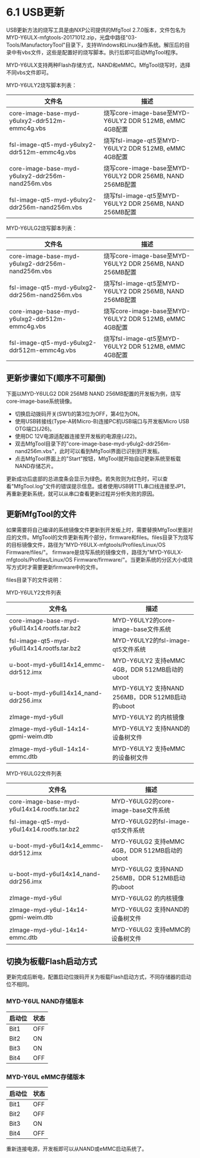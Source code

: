 # 6.1 USB更新

USB更新方法的烧写工具是由NXP公司提供的MfgTool 2.7.0版本，文件包名为MYD-Y6ULX-mfgtools-20171012.zip，光盘中路径"03-Tools/ManufactoryTool"目录下，支持Windows和Linux操作系统。解压后的目录中有vbs文件，这些是配置好的烧写脚本。执行后即可启动MfgTool程序。

MYD-Y6ULX支持两种Flash存储方式，NAND和eMMC。MfgTool烧写时，选择不同vbs文件即可。

MYD-Y6ULY2烧写脚本列表：

文件名 | 描述
------ | -----
core-image-base-myd-y6ulxy2-ddr512m-emmc4g.vbs | 烧写core-image-base至MYD-Y6ULY2 DDR 512MB, eMMC 4GB配置
fsl-image-qt5-myd-y6ulxy2-ddr512m-emmc4g.vbs | 烧写fsl-image-qt5至MYD-Y6ULY2 DDR 512MB, eMMC 4GB配置
core-image-base-myd-y6ulxy2-ddr256m-nand256m.vbs | 烧写core-image-base至MYD-Y6ULY2 DDR 256MB, NAND 256MB配置
fsl-image-qt5-myd-y6ulxy2-ddr256m-nand256m.vbs | 烧写fsl-image-qt5至MYD-Y6ULY2 DDR 256MB, NAND 256MB配置

MYD-Y6ULG2烧写脚本列表：

文件名 | 描述
------ | -----
core-image-base-myd-y6ulxg2-ddr256m-nand256m.vbs | 烧写core-image-base至MYD-Y6ULY2 DDR 256MB, NAND 256MB配置
fsl-image-qt5-myd-y6ulxg2-ddr256m-nand256m.vbs | 烧写fsl-image-qt5至MYD-Y6ULY2 DDR 256MB, NAND 256MB配置
core-image-base-myd-y6ulxg2-ddr512m-emmc4g.vbs | 烧写core-image-base至MYD-Y6ULY2 DDR 512MB, eMMC 4GB配置
fsl-image-qt5-myd-y6ulxg2-ddr512m-emmc4g.vbs | 烧写fsl-image-qt5至MYD-Y6ULY2 DDR 512MB, eMMC 4GB配置

## 更新步骤如下(顺序不可颠倒)

下面以MYD-Y6ULG2 DDR 256MB NAND 256MB配置的开发板为例，烧写core-image-base系统镜像。

* 切换启动拨码开关(SW1)的第3位为OFF，第4位为ON。
* 使用USB转接线(Type-A转Micro-B)连接PC机USB端口与开发板Micro USB OTG端口(J26)。
* 使用DC 12V电源适配器连接至开发板的电源座(J22)。
* 双击MfgTool目录下的"core-image-base-myd-y6ulg2-ddr256m-nand256m.vbs"，此时可以看到MfgTool界面已识别到开发板。
* 点击MfgTool界面上的"Start"按钮，MfgTool就开始自动更新系统至板载NAND存储芯片。

更新成功后底部的总进度条会显示为绿色。若失败则为红色时，可以查看"MfgTool.log"文件的错误提示信息。或者使用USB转TTL串口线连接至JP1，再重新更新系统，就可以从串口查看更新过程并分析失败的原因。

## 更新MfgTool的文件

如果需要将自己编译的系统镜像文件更新到开发板上时，需要替换MfgTool里面对应的文件。MfgTool的文件更新有两个部分，firmware和files。files目录下为烧写的目标镜像文件，路径为"MYD-Y6ULX-mfgtools/Profiles/Linux/OS Firmware/files/"。
firmware是烧写系统的镜像文件，路径为"MYD-Y6ULX-mfgtools/Profiles/Linux/OS Firmware/firmware/"。当更新系统的分区大小或烧写方式时才需要更新firmware中的文件。

files目录下的文件说明：

MYD-Y6ULY2文件列表

文件名 | 描述
---- | -----
core-image-base-myd-y6ull14x14.rootfs.tar.bz2 | MYD-Y6ULY2的core-image-base文件系统
fsl-image-qt5-myd-y6ull14x14.rootfs.tar.bz2 | MYD-Y6ULY2的fsl-image-qt5文件系统
u-boot-myd-y6ull14x14_emmc-ddr512.imx | MYD-Y6ULY2 支持eMMC 4GB，DDR 512MB启动的uboot
u-boot-myd-y6ull14x14_nand-ddr256.imx | MYD-Y6ULY2 支持NAND 256MB，DDR 512MB启动的uboot
zImage-myd-y6ull | MYD-Y6ULY2 的内核镜像
zImage-myd-y6ull-14x14-gpmi-weim.dtb | MYD-Y6ULY2 支持NAND的设备树文件
zImage-myd-y6ull-14x14-emmc.dtb | MYD-Y6ULY2 支持eMMC的设备树文件

MYD-Y6ULG2文件列表

文件名 | 描述
---- | -----
core-image-base-myd-y6ul14x14.rootfs.tar.bz2 | MYD-Y6ULG2的core-image-base文件系统
fsl-image-qt5-myd-y6ul14x14.rootfs.tar.bz2 | MYD-Y6ULG2的fsl-image-qt5文件系统
u-boot-myd-y6ul14x14_emmc-ddr512.imx | MYD-Y6ULG2 支持eMMC 4GB，DDR 512MB启动的uboot
u-boot-myd-y6ul14x14_nand-ddr256.imx | MYD-Y6ULG2 支持NAND 256MB，DDR 512MB启动的uboot
zImage-myd-y6ul | MYD-Y6ULG2 的内核镜像
zImage-myd-y6ul-14x14-gpmi-weim.dtb | MYD-Y6ULG2 支持NAND的设备树文件
zImage-myd-y6ul-14x14-emmc.dtb | MYD-Y6ULG2 支持eMMC的设备树文件

## 切换为板载Flash启动方式

更新完成后断电，配置启动位拨码开关为板载Flash启动方式，不同存储器的启动位不相同。

### MYD-Y6UL NAND存储版本

启动位 | 状态 
--- | ----
Bit1 | OFF
Bit2 | ON
Bit3 | ON
Bit4 | OFF

### MYD-Y6UL eMMC存储版本

启动位 | 状态 
--- | ----
Bit1 | OFF
Bit2 | OFF
Bit3 | ON
Bit4 | OFF

重新连接电源，开发板即可以从NAND或eMMC启动系统了。

